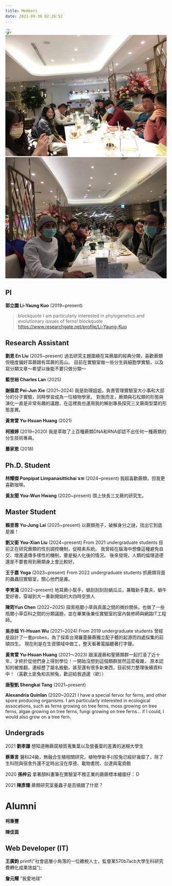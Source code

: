 ```yaml
---
title: Members
date: 2021-09-30 02:26:52
---
```


<script src="https://ajax.googleapis.com/ajax/libs/jquery/3.6.0/jquery.min.js"></script>
<script src="../js/jquery.rwdImageMaps.min.js"></script>

<div class="map_wrapper">
<img src="../images/lab_members/MVIMG_20200708_103554.jpg" usemap="#image-map1" style="transform: rotate(-30deg);">
<map name="image-map1">
    <area target="" alt="柯雅婷" title="柯雅婷" coords="517,0,1336,726" shape="rect">
    <area target="" alt="吳亦烜" title="吳亦烜" coords="1599,826,1440,630" shape="rect">
    <area target="" alt="唐聖凱" title="唐聖凱" coords="1585,880,1795,1103" shape="rect">
    <area target="" alt="柯秉豐" title="柯秉豐" coords="2138,1136,1971,977" shape="rect">
    <area target="" alt="黃友聞" title="黃友聞" coords="2049,1191,2213,1358" shape="rect">
    <area target="" alt="陳佳茵" title="陳佳茵" coords="2360,1255,2510,1437" shape="rect">
    <area target="" alt="郭立園" title="郭立園" coords="2556,1695,2317,1465" shape="rect">
</map>
</div>


<div class="map_wrapper">
<img src="../images/lab_members/IMG_6652.jpeg" usemap="#image-map2">
<map name="image-map2">
    <area target="" alt="黃育萱" title="黃育萱" coords="4020,2096,3713,1373" shape="rect">
    <area target="" alt="王廣鈞" title="王廣鈞" coords="3706,1922,3389,1437" shape="rect">
    <area target="" alt="唐聖凱" title="唐聖凱" coords="2456,1633,2762,1950" shape="rect">
    <area target="" alt="蔡秉言" title="蔡秉言" coords="2345,1845,2452,1642" shape="rect">
    <area target="" alt="李育鴻" title="李育鴻" coords="2242,1592,2342,1781" shape="rect">
    <area target="" alt="吳亦烜" title="吳亦烜" coords="2150,1779,1989,1605" shape="rect">
    <area target="" alt="黃友聞" title="黃友聞" coords="1630,1731,1533,1891" shape="rect">
    <area target="" alt="劉孝謙" title="劉孝謙" coords="1327,1722,1534,1968" shape="rect">
    <area target="" alt="劉又銜" title="劉又銜" coords="1280,1705,1142,1865" shape="rect">
    <area target="" alt="謝佩君" title="謝佩君" coords="899,1872,1227,2093" shape="rect">
    <area target="" alt="蕭家恩" title="蕭家恩" coords="472,1786,13,2584" shape="rect">
</map>
</div>


<div class="map_wrapper">
<img src="../images/lab_members/IMG_6653.jpeg" usemap="#image-map3">
<map name="image-map3">
    <area target="" alt="黃友聞" title="黃友聞" coords="3963,1378,3464,1955" shape="rect">
    <area target="" alt="孫梓云" title="孫梓云" coords="3218,1549,3457,1927" shape="rect">
    <area target="" alt="劉又銜" title="劉又銜" coords="2972,1524,3211,1857" shape="rect">
    <area target="" alt="劉孝謙" title="劉孝謙" coords="2766,1555,2976,1857" shape="rect">
    <area target="" alt="謝佩君" title="謝佩君" coords="2684,1665,2766,1829" shape="rect">
    <area target="" alt="柯雅婷" title="柯雅婷" coords="2609,1615,2687,1761" shape="rect">
    <area target="" alt="蕭家恩" title="蕭家恩" coords="2410,1630,2538,1783" shape="rect">
    <area target="" alt="黃育萱" title="黃育萱" coords="2085,1806,1986,1674" shape="rect">
    <area target="" alt="唐聖凱" title="唐聖凱" coords="1843,1674,1982,1859" shape="rect">
    <area target="" alt="蔡秉言" title="蔡秉言" coords="1590,1534,1811,1822" shape="rect">
    <area target="" alt="李育鴻" title="李育鴻" coords="1805,1836,1516,2124" shape="rect">
    <area target="" alt="吳亦烜" title="吳亦烜" coords="803,1437,1298,2007" shape="rect">
</map>
</div>


## PI
**郭立園 Li-Yaung Kuo** (2019~present)
> blockquote I am particularly interested in phylogenetics and evolutionary issues of ferns!
> blockquote https://www.researchgate.net/profile/Li-Yaung-Kuo


## Research Assistant 

**劉恩 En Liu** (2025~present) 
  過去研究主題圍繞在耳蕨屬的經典分類，喜歡蕨類但極度偏好耳蕨跟有耳蕨的高山。
  目前在實驗室做一些分生與細胞學實驗，以及寫分類文章～希望以後能不要只做分類～

**藍世裕 Charles Lan** (2025)

**謝佩君 Pei-Jun Xie** (2021~2024)
  我是助理姐姐，負責管理實驗室大小事和大部分的分子實驗，同時學習成為一位植物學家。
  對我而言，蕨類與石松類的形態與演化一直是非常有趣的議題，在這裡我也運用我的解剖專長探究三叉蕨兩型葉的形態差異。

**黃育萱 Yu-Hsuan Huang** (2021)

**柯雅婷** (2019~2020)
  我是萃取了上百種蕨類DNA和RNA卻認不出任何一種蕨類的分生技術專員。

**蕭家恩** (2018)


## Ph.D. Student

**林耀傑	Ponpipat Limpanasittichai นาย** (2024~present)
  我超喜歡蕨類，但我更喜歡咖啡。

**黃友聞	You-Wun Hwang** (2020~present)
  頭上快長三叉蕨的研究生。


## Master Student

**賴昱蓉	Yu-Jung Lai** (2025~present)
  以蕨類孢子，破解身分之謎，找出它到底是誰！

**劉又銜 You-Xian Liu** (2024~present) From 2021 undergraduate students
  目前正在研究蕨類的性別調控機制，促精素系統。
  我曾經在腦海中想像這種避免自交、增進遺傳多樣性的機制，要是擬人化後的情況。
  後來發現，人類的倫理道德還是不要套用到蕨類身上會比較好。

**王于嘉 Yoga** (2023~present) From 2022 undergraduate students
  抓蕨類背面的蟲蟲回實驗室，關心他們是誰。

**李育鴻** (2022~present)
  地耳蕨小幫手，蝸刮刮刮刮蝸瓜瓜，兼職新手農夫、蝸牛愛好者，穿越到大一重新開始的大四時空旅人

**陳筠Yun Chen** (2022~2025)
  探索瓶爾小草與真菌之間的微妙關係，也做了一些瓶爾小草亞科之間的分類議題，並在畢業後兼任實驗室的室內裝修師與網路IT工程師。

**吳亦烜 Yi-Hsuan Wu** (2021~2024) From 2019 undergraduate students
  曾經是設計了一套probes，為了探索台灣羅蔓藤蕨獨立配子體的起源而四處採集的前碩四生。
  現在則是在生資領域中做工，整天看著電腦聽著打字聲。

**黃育萱 Yu-Hsuan Huang** (2021～2023)
  跟溪邊蕨和聖蕨類群一起打滾了近十年，才終於從他們身上得到學位！一開始沒想到這個類群居然這麼複雜，
  原本認知的被推翻，還經歷了屬名搬動，甚至還有很多新東西，目前努力整理後續資料中！（喜歡土匪兔和吉掰兔，歡迎給我週邊（欸））

**唐聖凱 Shengkai Tang** (2021~present)

**Alexandria Quinlan** (2020~2022)
I have a special fervor for ferns, and other spore producing organisms. I am particularly interested in ecological assocations, such as ferns growing on tree ferns, moss growing on tree ferns, algae growing on tree ferns, fungi growing on tree ferns... if I could, I would also grow on a tree fern.

## Undergrads

2021
**劉孝謙**
想知道槲蕨腐植質蒐集葉以及營養葉的差異的迷糊大學生

**蔡秉言**
醫科24級，無融合生殖相關研究，植物學新手((狡兔已經好幾窟了，除了生科院與宿舍外還不定時出沒在厚德、載物書院、台達與電資館

2020
**孫梓云**
拿著顏料畫筆在實驗室不務正業的蕨蕨標本繪圖仔：Ｄ

2021
**陳彥臻**
蕨類研究室養蟲子是否搞錯了什麽？


# Alumni

**柯秉豐**

**陳佳茵**


## Web Developer (IT)

**王廣鈞**
  printf("社會底層小角落的一位繳稅人士，監督某570b7acb大學生科研究費轉化成果效益");

**詹元耀**
  "我愛地球"

<style>
    .map_wrapper{
        overflow: hidden;
    }

    @keyframes anim {
        0% {color: red;}
        100% {color: black;}
    }
</style>

<script>
    $(() => {
        $('img[usemap]').rwdImageMaps();

        // const names = document.querySelectorAll('strong');
        // $('area').click(() => {
        //     if ( names.some( name => name.innerText.includes($(this).attr('title')) ) ) {
        //         name.scrollIntoView();
        //     }
        // });

        const names = document.querySelectorAll('strong');
        $('area').click((ele) => {
            const target = ele.target;
            $('strong').each( (index, name) => {
                if(name.innerText.includes(target.title)){
                    name.scrollIntoView({behavior: 'smooth', block: 'center'});
                    name.style.animation = 'anim 4s';
                    setTimeout(() => {
                    name.style.animation = '';
                    }, 4100);
                }
            });
        });

    });
</script>

